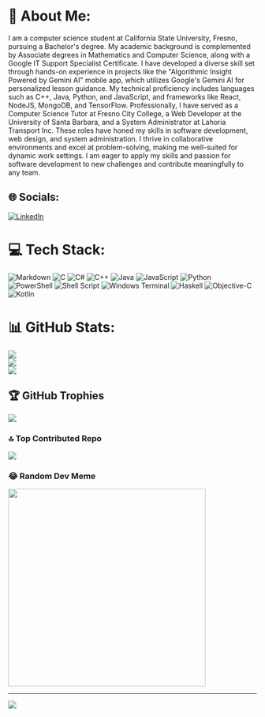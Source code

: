 # 💫 About Me:

I am a computer science student at California State University, Fresno, pursuing a Bachelor's degree. My academic background is complemented by Associate degrees in Mathematics and Computer Science, along with a Google IT Support Specialist Certificate.
I have developed a diverse skill set through hands-on experience in projects like the "Algorithmic Insight Powered by Gemini AI" mobile app, which utilizes Google's Gemini AI for personalized lesson guidance. 
My technical proficiency includes languages such as C++, Java, Python, and JavaScript, and frameworks like React, NodeJS, MongoDB, and TensorFlow.
Professionally, I have served as a Computer Science Tutor at Fresno City College, a Web Developer at the University of Santa Barbara, and a System Administrator at Lahoria Transport Inc. These roles have honed my skills in software development, web design, and system administration.
I thrive in collaborative environments and excel at problem-solving, making me well-suited for dynamic work settings. I am eager to apply my skills and passion for software development to new challenges and contribute meaningfully to any team.


## 🌐 Socials:
[![LinkedIn](https://img.shields.io/badge/LinkedIn-%230077B5.svg?logo=linkedin&logoColor=white)](https://linkedin.com/in/https://www.linkedin.com/in/manmeet-singh-692230167/) 

# 💻 Tech Stack:
![Markdown](https://img.shields.io/badge/markdown-%23000000.svg?style=for-the-badge&logo=markdown&logoColor=white) ![C](https://img.shields.io/badge/c-%2300599C.svg?style=for-the-badge&logo=c&logoColor=white) ![C#](https://img.shields.io/badge/c%23-%23239120.svg?style=for-the-badge&logo=csharp&logoColor=white) ![C++](https://img.shields.io/badge/c++-%2300599C.svg?style=for-the-badge&logo=c%2B%2B&logoColor=white) ![Java](https://img.shields.io/badge/java-%23ED8B00.svg?style=for-the-badge&logo=openjdk&logoColor=white) ![JavaScript](https://img.shields.io/badge/javascript-%23323330.svg?style=for-the-badge&logo=javascript&logoColor=%23F7DF1E) ![Python](https://img.shields.io/badge/python-3670A0?style=for-the-badge&logo=python&logoColor=ffdd54) ![PowerShell](https://img.shields.io/badge/PowerShell-%235391FE.svg?style=for-the-badge&logo=powershell&logoColor=white) ![Shell Script](https://img.shields.io/badge/shell_script-%23121011.svg?style=for-the-badge&logo=gnu-bash&logoColor=white) ![Windows Terminal](https://img.shields.io/badge/Windows%20Terminal-%234D4D4D.svg?style=for-the-badge&logo=windows-terminal&logoColor=white) ![Haskell](https://img.shields.io/badge/Haskell-5e5086?style=for-the-badge&logo=haskell&logoColor=white) ![Objective-C](https://img.shields.io/badge/OBJECTIVE--C-%233A95E3.svg?style=for-the-badge&logo=apple&logoColor=white) ![Kotlin](https://img.shields.io/badge/kotlin-%237F52FF.svg?style=for-the-badge&logo=kotlin&logoColor=white)
# 📊 GitHub Stats:
![](https://github-readme-stats.vercel.app/api?username=manmeetsingh7781&theme=dark&hide_border=false&include_all_commits=false&count_private=false)<br/>
![](https://github-readme-streak-stats.herokuapp.com/?user=manmeetsingh7781&theme=dark&hide_border=false)<br/>
![](https://github-readme-stats.vercel.app/api/top-langs/?username=manmeetsingh7781&theme=dark&hide_border=false&include_all_commits=false&count_private=false&layout=compact)

## 🏆 GitHub Trophies
![](https://github-profile-trophy.vercel.app/?username=manmeetsingh7781&theme=radical&no-frame=false&no-bg=true&margin-w=4)

### 🔝 Top Contributed Repo
![](https://github-contributor-stats.vercel.app/api?username=manmeetsingh7781&limit=5&theme=dark&combine_all_yearly_contributions=true)

### 😂 Random Dev Meme
<img src='https://memer-new.vercel.app/' style="height: 400px;"/>

---
[![](https://visitcount.itsvg.in/api?id=manmeetsingh7781&icon=0&color=0)](https://visitcount.itsvg.in)

<!-- Proudly created with GPRM ( https://gprm.itsvg.in ) -->
